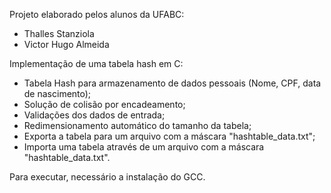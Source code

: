 Projeto elaborado pelos alunos da UFABC:
- Thalles Stanziola
- Victor Hugo Almeida

Implementação de uma tabela hash em C:
- Tabela Hash para armazenamento de dados pessoais (Nome, CPF, data de nascimento);
- Solução de colisão por encadeamento;
- Validações dos dados de entrada;
- Redimensionamento automático do tamanho da tabela;
- Exporta a tabela para um arquivo com a máscara "hashtable_data.txt";
- Importa uma tabela através de um arquivo com a máscara "hashtable_data.txt".

Para executar, necessário a instalação do GCC.
